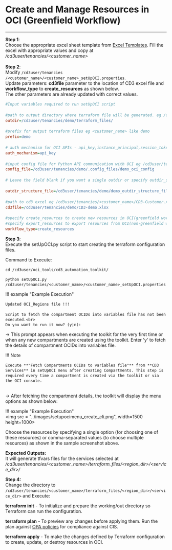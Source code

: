 # **Create and Manage Resources in OCI (Greenfield Workflow)**
---

**Step 1**: 
<br>Choose the appropriate excel sheet template from [Excel Templates](excel-templates.md).
Fill the excel with appropriate values and copy at _/cd3user/tenancies/<customer_name\>_<br><br>
**Step 2**:
<br>Modify ```/cd3user/tenancies /<customer_name>/<customer_name>_setUpOCI.properties```.
<br>Update parameters: **cd3file** parameter to the location of CD3 excel file and  **workflow_type**  to **create_resources** as shown below.
<br> The other parameters are already updated with correct values.
```ini
#Input variables required to run setUpOCI script

#path to output directory where terraform file will be generated. eg /cd3user/tenancies/<customer_name>/terraform_files
outdir=/cd3user/tenancies/demo/terraform_files/

#prefix for output terraform files eg <customer_name> like demo
prefix=demo

# auth mechanism for OCI APIs - api_key,instance_principal,session_token
auth_mechanism=api_key

#input config file for Python API communication with OCI eg /cd3user/tenancies/<customer_name>/.config_files/<customer_name>_config;
config_file=/cd3user/tenancies/demo/.config_files/demo_oci_config

# Leave the field blank if you want a single outdir or specify outdir_structure_file.properties containing the directory structure for OCI services.

outdir_structure_file=/cd3user/tenancies/demo/demo_outdir_structure_file.properties

#path to cd3 excel eg /cd3user/tenancies/<customer_name>/CD3-Customer.xlsx
cd3file=/cd3user/tenancies/demo/CD3-demo.xlsx

#specify create_resources to create new resources in OCI(greenfield workflow)
#specify export_resources to export resources from OCI(non-greenfield workflow)
workflow_type=create_resources
```

**Step 3**:
<br>Execute the setUpOCI.py script to start creating the terraform configuration files.
    
Command to Execute:
```
cd /cd3user/oci_tools/cd3_automation_toolkit/
```
```
python setUpOCI.py /cd3user/tenancies/<customer_name>/<customer_name>_setUpOCI.properties
```
         
!!! example "Example Execution"

    Updated OCI_Regions file !!!

    Script to fetch the compartment OCIDs into variables file has not been executed.<br>
    Do you want to run it now? (y|n):

→ This prompt appears when executing the toolkit for the very first time or when any new compartments are created using the toolkit. Enter 'y' to fetch the details of compartment OCIDs into variables file.

!!! Note

    Execute **"Fetch Compartments OCIDs to variables file"** from **CD3 Services** in setUpOCI menu after creating Compartments. This step is required every time a compartment is created via the toolkit or via the OCI console.

<br>→ After fetching the compartment details, the toolkit will display the menu options as shown below:

!!! example  "Example Execution"  
    <img src = "../images/setupocimenu_create_cli.png", width=1500 height=1000> 


Choose the resources by specifying a single option (for choosing one of these resources) or comma-separated values (to choose multiple resources) as shown in the sample screenshot above.

**Expected Outputs:**
<br>It will generate tfvars files for the services selected at _/cd3user/tenancies/<customer_name\>/terraform_files/<region_dir\>/<service_dir\>/_

**Step 4:** 
<br>Change the directory to  ```/cd3user/tenancies/<customer_name>/terraform_files/<region_dir>/<service_dir>```  and Execute:

**terraform init**  - To initialize and prepare the working/out directory so Terraform can run the configuration.<br>

**terraform plan**  - To preview any changes before applying them. Run the plan against [OPA policies](opa-integration.md) for compliance against CIS.

**terraform apply** - To make the changes defined by Terraform configuration to create, update, or destroy resources in OCI.
  